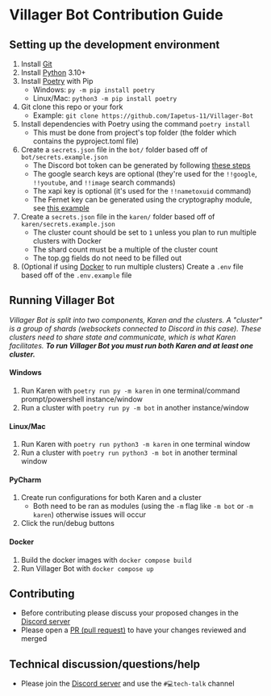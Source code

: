 # Villager Bot Contribution Guide

## Setting up the development environment
1. Install [Git](https://git-scm.com/)
2. Install [Python](https://python.org) 3.10+
3. Install [Poetry](https://python-poetry.org) with Pip
    - Windows: `py -m pip install poetry`
    - Linux/Mac: `python3 -m pip install poetry`
4. Git clone this repo or your fork
    - Example: `git clone https://github.com/Iapetus-11/Villager-Bot`
5. Install dependencies with Poetry using the command `poetry install`
    - This must be done from project's top folder (the folder which contains the pyproject.toml file)
6. Create a `secrets.json` file in the `bot/` folder based off of `bot/secrets.example.json`
    - The Discord bot token can be generated by following [these steps](https://discordpy.readthedocs.io/en/stable/discord.html)
    - The google search keys are optional (they're used for the `!!google`, `!!youtube`, and `!!image` search commands)
    - The xapi key is optional (it's used for the `!!nametoxuid` command)
    - The Fernet key can be generated using the cryptography module, see [this example](https://cryptography.io/en/latest/fernet/#)
7. Create a `secrets.json` file in the `karen/` folder based off of `karen/secrets.example.json`
    - The cluster count should be set to `1` unless you plan to run multiple clusters with Docker
    - The shard count must be a multiple of the cluster count
    - The top.gg fields do not need to be filled out
8. (Optional if using [Docker](https://docker.com/) to run multiple clusters) Create a `.env` file based off of the `.env.example` file

## Running Villager Bot
*Villager Bot is split into two components, Karen and the clusters. A "cluster" is a group of shards (websockets connected to Discord in this case). These clusters need to share state and communicate, which is what Karen facilitates. **To run Villager Bot you must run both Karen and at least one cluster.***
#### Windows
1. Run Karen with `poetry run py -m karen` in one terminal/command prompt/powershell instance/window
2. Run a cluster with `poetry run py -m bot` in another instance/window
#### Linux/Mac
1. Run Karen with `poetry run python3 -m karen` in one terminal window
2. Run a cluster with `poetry run python3 -m bot` in another terminal window
#### PyCharm
1. Create run configurations for both Karen and a cluster
    - Both need to be ran as modules (using the `-m` flag like `-m bot` or `-m karen`) otherwise issues will occur
2. Click the run/debug buttons
#### Docker
1. Build the docker images with `docker compose build`
2. Run Villager Bot with `docker compose up`

## Contributing
- Before contributing please discuss your proposed changes in the [Discord server](https://discord.gg/39DwwUV)
- Please open a [PR (pull request)](https://github.com/Iapetus-11/Villager-Bot/pulls) to have your changes reviewed and merged

## Technical discussion/questions/help
- Please join the [Discord server](https://discord.gg/39DwwUV) and use the `#💻tech-talk` channel

